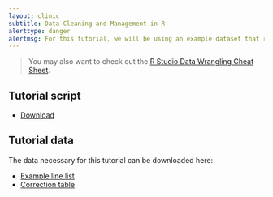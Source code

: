 ```yaml
---
layout: clinic
subtitle: Data Cleaning and Management in R
alerttype: danger
alertmsg: For this tutorial, we will be using an example dataset that resembles (but is not) real data from a measles epidemic in Democratic Republic of Congo. <b>The "data" are made available only to ICI3D participants and are for use only during the MMED and DAIDD clinics, and only for the specified purposes.</b>
---
```


> You may also want to check out the [R Studio Data Wrangling Cheat Sheet](https://www.rstudio.com/wp-content/uploads/2015/02/data-wrangling-cheatsheet.pdf).

## Tutorial script
- [Download](https://raw.githubusercontent.com/ICI3D/RTutorials/master/ICI3D_RTutorial_5_DataCleaning.R)

## Tutorial data

The data necessary for this tutorial can be downloaded here:

- [Example line list](https://www.github.com/ICI3D/datasets/raw/master/dataCleaning/tutorial5.csv)
- [Correction table](https://www.github.com/ICI3D/datasets/raw/master/dataCleaning/kasaiCorrectionTable.csv)
